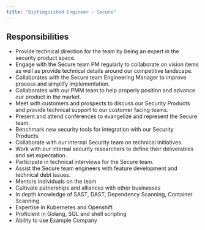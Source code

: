 ```yaml
---
title: "Distinguished Engineer - Secure"
---
```


## Responsibilities

- Provide technical direction for the team by being an expert in the security product space.
- Engage with the Secure team PM regularly to collaborate on vision items as well as provide technical details around our competitive landscape.
- Collaborates with the Secure team Engineering Manager to improve process and simplify implementation.
- Collaborates with our PMM team to help properly position and advance our product in the market.
- Meet with customers and prospects to discuss our Security Products and provide technical support to our customer facing teams.
- Present and attend conferences to evangelize and represent the Secure team.
- Benchmark new security tools for integration with our Security Products.
- Collaborate with our internal Security team on technical initiatives.
- Work with our internal security researchers to define their deliverables and set expectation.
- Participate in technical interviews for the Secure team.
- Assist the Secure team engineers with feature development and technical debt issues.
- Mentors individuals on the team
- Cultivate patnerships and alliances with other businesses
- In depth knowledge of SAST, DAST, Dependency Scanning, Container Scanning
- Expertise in Kubernetes and Openshift
- Proficient in Golang, SQL and shell scripting
- Ability to use Example Company
